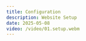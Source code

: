 ```yaml
---
title: Configuration
description: Website Setup
date: 2025-05-08
video: /video/01.setup.webm
---
```


